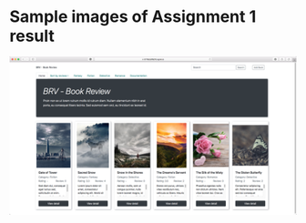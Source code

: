 # Sample images of Assignment 1 result
![Alt Assignment1 preview](/Assignment1/sampleImages/a1SI1.png?raw=true)